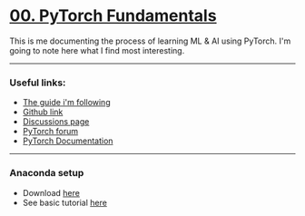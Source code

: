 # [00. PyTorch Fundamentals](https://www.learnpytorch.io/00_pytorch_fundamentals/)
This is me documenting the process of learning ML & AI using PyTorch. I'm going to note here what I find most interesting.

---------------- 

### Useful links:
- [The guide i'm following](https://colab.research.google.com/github/mrdbourke/pytorch-deep-learning/blob/main/00_pytorch_fundamentals.ipynb) 
- [Github link ](https://github.com/mrdbourke/pytorch-deep-learning)
- [Discussions page](https://github.com/mrdbourke/pytorch-deep-learning/discussions)
- [PyTorch forum](https://discuss.pytorch.org/)
- [PyTorch Documentation](https://pytorch.org/docs/stable/)

-------------------
### Anaconda setup
- Download [here](https://www.anaconda.com/download)
- See basic tutorial [here]()
<!--stackedit_data:
eyJoaXN0b3J5IjpbLTEyMDI3ODA3NjQsMjEyODYwNDEzOCw2Mj
gxMjc0OSw1NTkyNjE2OTgsLTYzMTcwODkwNywtMTYzODQyNTE1
NF19
-->